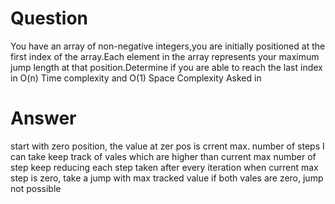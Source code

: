 # Question 

You have an array of non-negative integers,you are initially positioned at the first index of the array.Each element in the array represents your maximum jump length at that position.Determine if you are able to reach the last index in O(n) Time complexity and O(1) Space Complexity Asked in 

# Answer

start with zero position, the value at zer pos is crrent max. number of steps I can take
keep track of vales which are higher than current max number of step
keep reducing each step taken after every iteration
when current max step is zero, take a jump with max tracked value
if both vales are zero, jump not possible
